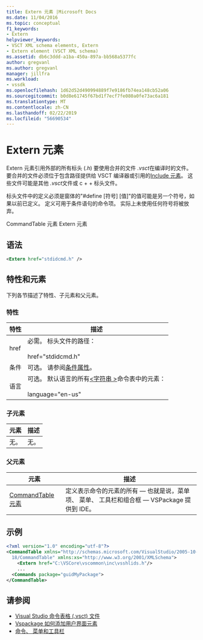 ```yaml
---
title: Extern 元素 |Microsoft Docs
ms.date: 11/04/2016
ms.topic: conceptual
f1_keywords:
- Extern
helpviewer_keywords:
- VSCT XML schema elements, Extern
- Extern element (VSCT XML schema)
ms.assetid: db6c3ddd-a1ba-450a-897a-bb568a5377fc
author: gregvanl
ms.author: gregvanl
manager: jillfra
ms.workload:
- vssdk
ms.openlocfilehash: 1d62d52d490994889f7e9186fb74ea148cb52a06
ms.sourcegitcommit: b0d8e61745f67bd1f7ecf7fe080a0fe73ac6a181
ms.translationtype: MT
ms.contentlocale: zh-CN
ms.lasthandoff: 02/22/2019
ms.locfileid: "56690534"
---
```

# <a name="extern-element"></a>Extern 元素
Extern 元素引用外部的所有标头 (*.h*) 要使用合并的文件 *.vsct*在编译时的文件。 要合并的文件必须位于包含路径提供给 VSCT 编译器或引用的[Include 元素](../extensibility/include-element.md)。 这些文件可能是其他 *.vsct*文件或 c + + 标头文件。

 标头文件中的定义必须是窗体的"#define [符号] [值]"的值可能是另一个符号，如果以前已定义。 定义可用于条件语句的命令项。 实际上未使用任何符号将被放弃。

 CommandTable 元素 Extern 元素

## <a name="syntax"></a>语法

```xml
<Extern href="stdidcmd.h" />
```

## <a name="attributes-and-elements"></a>特性和元素
 下列各节描述了特性、子元素和父元素。

### <a name="attributes"></a>特性

|特性|描述|
|---------------|-----------------|
|href|必需。 标头文件的路径：<br /><br /> href="stdidcmd.h"|
|条件|可选。 请参阅[条件属性](../extensibility/vsct-xml-schema-conditional-attributes.md)。|
|语言|可选。 默认语言的所有[\<字符串 >](../extensibility/strings-element.md)命令表中的元素：<br /><br /> language="en-us"|

### <a name="child-elements"></a>子元素

|元素|描述|
|-------------|-----------------|
|无。|无。|

### <a name="parent-elements"></a>父元素

|元素|描述|
|-------------|-----------------|
|[CommandTable 元素](../extensibility/commandtable-element.md)|定义表示命令的元素的所有 — 也就是说，菜单项、 菜单、 工具栏和组合框 — VSPackage 提供到 IDE。|

## <a name="example"></a>示例

```xml
<?xml version="1.0" encoding="utf-8"?>
<CommandTable xmlns="http://schemas.microsoft.com/VisualStudio/2005-10-
  18/CommandTable" xmlns:xs="http://www.w3.org/2001/XMLSchema">
    <Extern href="C:\VSCore\vscommon\inc\vsshlids.h"/>
    ...
  <Commands package="guidMyPackage">
</CommandTable>
```

## <a name="see-also"></a>请参阅
- [Visual Studio 命令表格 (.vsct) 文件](../extensibility/internals/visual-studio-command-table-dot-vsct-files.md)
- [Vspackage 如何添加用户界面元素](../extensibility/internals/how-vspackages-add-user-interface-elements.md)
- [命令、 菜单和工具栏](../extensibility/internals/commands-menus-and-toolbars.md)